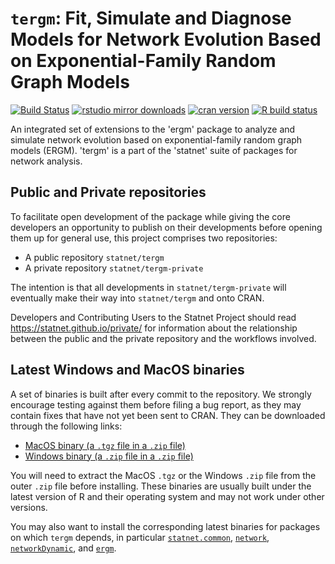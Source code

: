 # `tergm`: Fit, Simulate and Diagnose Models for Network Evolution Based on Exponential-Family Random Graph Models

[![Build Status](https://travis-ci.org/statnet/tergm.svg?branch=master)](https://travis-ci.org/statnet/tergm)
[![rstudio mirror downloads](https://cranlogs.r-pkg.org/badges/tergm?color=2ED968)](https://cranlogs.r-pkg.org/)
[![cran version](https://www.r-pkg.org/badges/version/tergm)](https://cran.r-project.org/package=tergm)
[![R build status](https://github.com/statnet/tergm/workflows/R-CMD-check/badge.svg)](https://github.com/statnet/tergm/actions)

An integrated set of extensions to the 'ergm' package to analyze and simulate network evolution based on exponential-family random graph models (ERGM). 'tergm' is a part of the 'statnet' suite of packages for network analysis.

## Public and Private repositories

To facilitate open development of the package while giving the core developers an opportunity to publish on their developments before opening them up for general use, this project comprises two repositories:
* A public repository `statnet/tergm`
* A private repository `statnet/tergm-private`

The intention is that all developments in `statnet/tergm-private` will eventually make their way into `statnet/tergm` and onto CRAN.

Developers and Contributing Users to the Statnet Project should read https://statnet.github.io/private/ for information about the relationship between the public and the private repository and the workflows involved.

## Latest Windows and MacOS binaries

A set of binaries is built after every commit to the repository. We strongly encourage testing against them before filing a bug report, as they may contain fixes that have not yet been sent to CRAN. They can be downloaded through the following links:

* [MacOS binary (a `.tgz` file in a `.zip` file)](https://nightly.link/statnet/tergm/workflows/R-CMD-check.yaml/master/macOS-rrelease-binaries.zip)
* [Windows binary (a `.zip` file in a `.zip` file)](https://nightly.link/statnet/tergm/workflows/R-CMD-check.yaml/master/Windows-rrelease-binaries.zip)

You will need to extract the MacOS `.tgz` or the Windows `.zip` file from the outer `.zip` file before installing. These binaries are usually built under the latest version of R and their operating system and may not work under other versions.

You may also want to install the corresponding latest binaries for packages on which `tergm` depends, in particular [`statnet.common`](https://github.com/statnet/statnet.common), [`network`](https://github.com/statnet/network), [`networkDynamic`](https://github.com/statnet/networkDynamic), and [`ergm`](https://github.com/statnet/ergm).
